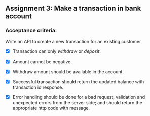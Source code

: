 ## Assignment 3: Make a transaction in bank account



### Acceptance criteria:
Write an API to create a new transaction for an existing customer
- [x] Transaction can only *withdraw* or *deposit*.
- [x] Amount cannot be negative.
- [x] Withdraw amount should be available in the account.
- [x] Successful transaction should return the updated balance with transaction id response.
- [x] Error handling should be done for a bad request, validation and unexpected errors from the server side; and should return the appropriate http code with message.

